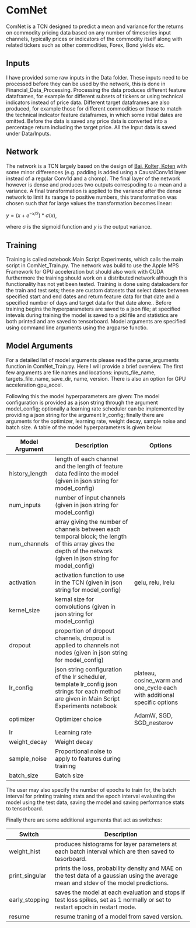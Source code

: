 # ComNet

ComNet is a TCN designed to predict a mean and variance for the returns on commodity pricing data based on any number of timeseries input channels,
typically prices or indicators of the commodity itself along with related tickers such as other commodities, Forex, Bond yields etc.

## Inputs

I have provided some raw inputs in the Data folder. These inputs need to be processed before they can be used by the network, this is done in Financial_Data_Processing.
Processing the data produces different feature dataframes, for example for different subsets of tickers or using technical indicators instead of price data.
Different target dataframes are also produced, for example those for different commodities or those to match the technical indicator feature dataframes, in which some initial dates are omitted.
Before the data is saved any price data is converted into a percentage return including the target price. All the Input data is saved under Data/Inputs.

## Network

The network is a TCN largely based on the design of [Bai, Kolter, Koten](https://arxiv.org/abs/1803.01271) with some minor differences
(e.g. padding is added using a CausalConv1d layer instead of a regular Conv1d and a chomp). 
The final layer of the network however is dense and produces two outputs correspoding to a mean and a variance.
A final transformation is applied to the variance after the dense network to limit its raange to positive numbers,
this transformation was chosen such that for large values the transformation becomes linear:

$y = (x+e^{-x/2})*\sigma(x)$,

where $\sigma$ is the sigmoid function and $y$ is the output variance.

## Training

Training is called notebook Main Script Experiments, which calls the main script in ComNet_Train.py.
The network was build to use the Apple MPS Framework for GPU acceleration but should also work with CUDA
furthermore the training should work on a distributed network although this functionality has not yet been tested.
Training is done using dataloaders for the train and test sets;
these are custom datasets that select dates between specified start and end dates and return
feature data for that date and a specified number of days and target data for that date alone..
Before training begins the hyperparameters are saved to a json file; 
at specified intevals during training the model is saved to a pkl file and statistics are both printed and are saved to tensorboard.
Model arguments are specified using command line arguments using the argparse functio.

## Model Arguments

For a detailed list of model arguments please read the parse_arguments function in ComNet_Train.py.
Here I will provide a brief overview. The first few arguments are file names and locations: 
inputs_file_name, targets_file_name, save_dir, name, version. There is also an option for GPU acceleration gpu_accel.

Following this the model hyperparameters are given:
The model configuration is provided as a json string through the argument model_config;
optionally a learning rate scheduler can be implemented by providing a json string for the argument lr_config;
finally there are arguments for the optimizer, learning rate, weight decay, sample noise and batch size.
A table of the model hyperparameters is given below:

| Model Argument | Description | Options |
| --- | --- | --- |
| history_length | length of each channel and the length of feature data fed into the model (given in json string for model_config)| |
| num_inputs | number of input channels (given in json string for model_config)| |
| num_channels | array giving the number of channels between each temporal block; the length of this array gives the depth of the network (given in json string for model_config)| |
| activation | activation function to use in the TCN (given in json string for model_config) | gelu, relu, lrelu |
| kernel_size | kernal size for convolutions (given in json string for model_config) | |
| dropout | proportion of dropout channels, dropout is applied to channels not nodes (given in json string for model_config) | |
| lr_config | json string configuration of the lr scheduler, template lr_config json strings for each method are given in Main Script Experiments notebook| plateau, cosine_warm and one_cycle each with additional specific options |
| optimizer | Optimizer choice | AdamW, SGD, SGD_nesterov |
| lr | Learning rate | |
| weight_decay | Weight decay | |
| sample_noise | Proportional noise to apply to features during training| |
| batch_size | Batch size | |

The user may also specify the number of epochs to train for, the batch interval for printing training stats
and the epoch interval evaluating the model using the test data, saving the model and saving performance stats to tensorboard.

Finally there are some additional arguments that act as switches:

| Switch | Description |
| --- | --- |
| weight_hist | produces histograms for layer parameters at each batch interval which are then saved to tesorboard. |
| print_singular | prints the loss, probability density and MAE on the test data of a gaussian using the average mean and stdev of the model predictions. |
| early_stopping | saves the model at each evaluation and stops if test loss spikes, set as 1 normally or set to restart epoch in restart mode. |
| resume | resume traning of a model from saved version. |





                        
